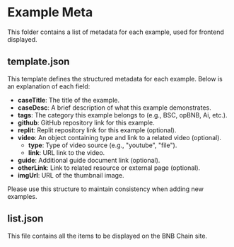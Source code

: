 # Example Meta

This folder contains a list of metadata for each example, used for frontend displayed.

## template.json

This template defines the structured metadata for each example. Below is an explanation of each field:

- **caseTitle**: The title of the example.
- **caseDesc**: A brief description of what this example demonstrates.
- **tags**: The category this example belongs to (e.g., BSC, opBNB, Ai, etc.).
- **github**: GitHub repository link for this example.
- **replit**: Replit repository link for this example (optional).
- **video**: An object containing type and link to a related video (optional).
  - **type**: Type of video source (e.g., "youtube", "file").
  - **link**: URL link to the video.
- **guide**: Additional guide document link (optional).
- **otherLink**: Link to related resource or external page (optional).
- **imgUrl**: URL of the thumbnail image.

Please use this structure to maintain consistency when adding new examples.

## list.json

This file contains all the items to be displayed on the BNB Chain site.
